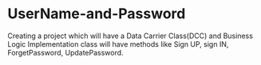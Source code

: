 # UserName-and-Password
Creating a project which will have a Data Carrier Class(DCC) and Business Logic Implementation class will have methods like Sign UP, sign IN, ForgetPassword, UpdatePassword.
